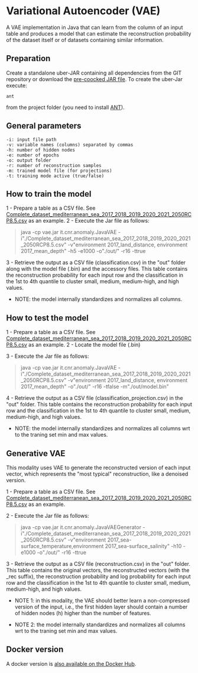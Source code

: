 # Variational Autoencoder (VAE)

A VAE implementation in Java that can learn from the column of an input table and produces a model that can estimate the reconstruction probability of the dataset itself or of datasets containing similar information.

## Preparation

Create a standalone uber-JAR containing all dependencies from the GIT repository or download the [pre-coocked JAR file](https://cnrsc-my.sharepoint.com/:u:/g/personal/gianpaolo_coro_cnr_it/EflMlMRFbBtHkmNKT3zZDKgBEbeTO3B3sivg3kYAKFqviA?e=4sJNWS).
To create the uber-Jar execute:

    ant
from the project folder (you need to install [ANT](https://ant.apache.org/manual/install.html)).

## General parameters
    -i: input file path
    -v: variable names (columns) separated by commas
    -h: number of hidden nodes
    -e: number of epochs
    -o: output folder
    -r: number of reconstruction samples
    -m: trained model file (for projections)
    -t: training mode active (true/false)
    

## How to train the model

1 - Prepare a table as a CSV file. See [Complete_dataset_mediterranean_sea_2017_2018_2019_2020_2021_2050RCP8.5.csv](https://github.com/cybprojects65/VariationalAutoencoder/blob/main/Complete_dataset_mediterranean_sea_2017_2018_2019_2020_2021_2050RCP8.5.csv)  as an example.
2 - Execute the Jar file as follows:

> java -cp vae.jar it.cnr.anomaly.JavaVAE
> -i"./Complete_dataset_mediterranean_sea_2017_2018_2019_2020_2021_2050RCP8.5.csv"
> -v"environment 2017_land_distance, environment 2017_mean_depth" -h5 -e1000 -o"./out/" -r16 -ttrue

3 - Retrieve the output as a CSV file (classification.csv) in the "out" folder along with the model file (.bin) and the accessory files. This table contains the reconstruction probability for each input row and the classification in the 1st to 4th quantile to cluster small, medium, medium-high, and high values.

* NOTE: the model internally standardizes and normalizes all columns.


## How to test the model

1 - Prepare a table as a CSV file. See [Complete_dataset_mediterranean_sea_2017_2018_2019_2020_2021_2050RCP8.5.csv](https://github.com/cybprojects65/VariationalAutoencoder/blob/main/Complete_dataset_mediterranean_sea_2017_2018_2019_2020_2021_2050RCP8.5.csv)  as an example.
2 - Locate the model file (.bin)

3 - Execute the Jar file as follows:

> java -cp vae.jar it.cnr.anomaly.JavaVAE
> -i"./Complete_dataset_mediterranean_sea_2017_2018_2019_2020_2021_2050RCP8.5.csv"
> -v"environment 2017_land_distance, environment 2017_mean_depth" -o"./out/" -r16 -tfalse -m"./out/model.bin"

4 - Retrieve the output as a CSV file (classification_projection.csv) in the "out" folder. This table contains the reconstruction probability for each input row and the classification in the 1st to 4th quantile to cluster small, medium, medium-high, and high values.

* NOTE: the model internally standardizes and normalizes all columns wrt to the traning set min and max values.


## Generative VAE

This modality uses VAE to generate the reconstructed version of each input vector, which represents the "most typical" reconstruction, like a denoised version. 

1 - Prepare a table as a CSV file. See [Complete_dataset_mediterranean_sea_2017_2018_2019_2020_2021_2050RCP8.5.csv](https://github.com/cybprojects65/VariationalAutoencoder/blob/main/Complete_dataset_mediterranean_sea_2017_2018_2019_2020_2021_2050RCP8.5.csv)  as an example.

2 - Execute the Jar file as follows:

> java -cp vae.jar it.cnr.anomaly.JavaVAEGenerator 
> -i"./Complete_dataset_mediterranean_sea_2017_2018_2019_2020_2021_2050RCP8.5.csv"
> -v"environment 2017_sea-surface_temperature,environment 2017_sea-surface_salinity" -h10 -e1000 -o"./out/" -r16 -ttrue

3 - Retrieve the output as a CSV file (reconstruction.csv) in the "out" folder. This table contains the original vectors, the reconstructed vectors (with the _rec suffix), the reconstruction probability and log probability for each input row and the classification in the 1st to 4th quantile to cluster small, medium, medium-high, and high values.

* NOTE 1: in this modality, the VAE should better learn a non-compressed version of the input, i.e., the first hidden layer should contain a number of hidden nodes (h) higher than the number of features.

* NOTE 2: the model internally standardizes and normalizes all columns wrt to the traning set min and max values.

## Docker version

A docker version is [also available on the Docker Hub](https://hub.docker.com/repository/docker/gianpaolocoro/variationalautoencoder/general).
